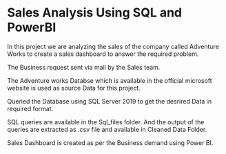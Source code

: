 # Sales Analysis Using SQL and PowerBI

In this project we are analyzing the sales of the company called Adventure Works to create a sales dashboard to answer the required problem.

The Business request sent via mail by the Sales team.

The Adventure works Databse which is available in the official microsoft website is used as source Data for this project.

Queried the Database using SQL Server 2019 to get the desrired Data in required format.

SQL queries are available in the Sql_files folder. And the output of the queries are extracted as .csv file and available in Cleaned Data Folder.

Sales Dashboard is created as per the Business demand using Power BI.

